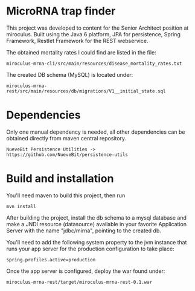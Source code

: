 # MicroRNA trap finder

This project was developed to content for the Senior Architect position at 
miroculus. Built using the Java 6 platform, JPA for persistence, Spring
Framework, Restlet Framework for the REST webservice.

The obtained mortality rates I could find are listed in the file:

    miroculus-mrna-cli/src/main/resources/disease_mortality_rates.txt

The created DB schema (MySQL) is located under:

    miroculus-mrna-rest/src/main/resources/db/migrations/V1__initial_state.sql

# Dependencies

Only one manual dependency is needed, all other dependencies can be obtained
directly from maven central repository.

    NueveBit Persistence Utilities -> https://github.com/NueveBit/persistence-utils

# Build and installation

You'll need maven to build this project, then run

    mvn install

After building the project, install the db schema to a mysql database and
make a JNDI resource (datasource) available in your favorite Application Server 
with the name "jdbc/mirna", pointing to the created db.

You'll need to add the following system property to the jvm instance that runs
your app server for the production configuration to take place:

    spring.profiles.active=production
    
Once the app server is configured, deploy the war found under:
    
    miroculus-mrna-rest/target/miroculus-mrna-rest-0.1.war
